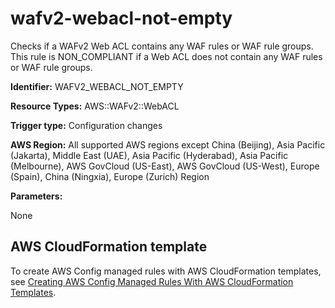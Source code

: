 # wafv2\-webacl\-not\-empty<a name="wafv2-webacl-not-empty"></a>

Checks if a WAFv2 Web ACL contains any WAF rules or WAF rule groups\. This rule is NON\_COMPLIANT if a Web ACL does not contain any WAF rules or WAF rule groups\. 

**Identifier:** WAFV2\_WEBACL\_NOT\_EMPTY

**Resource Types:** AWS::WAFv2::WebACL

**Trigger type:** Configuration changes

**AWS Region:** All supported AWS regions except China \(Beijing\), Asia Pacific \(Jakarta\), Middle East \(UAE\), Asia Pacific \(Hyderabad\), Asia Pacific \(Melbourne\), AWS GovCloud \(US\-East\), AWS GovCloud \(US\-West\), Europe \(Spain\), China \(Ningxia\), Europe \(Zurich\) Region

**Parameters:**

None  

## AWS CloudFormation template<a name="w2aac12c33c15b9d587c17"></a>

To create AWS Config managed rules with AWS CloudFormation templates, see [Creating AWS Config Managed Rules With AWS CloudFormation Templates](aws-config-managed-rules-cloudformation-templates.md)\.